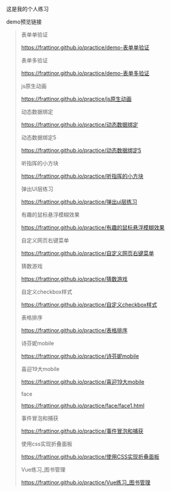 这是我的个人练习

demo预览链接

>表单单验证
>
>https://frattinor.github.io/practice/demo-表单单验证
>
>表单多验证
>
>https://frattinor.github.io/practice/demo-表单多验证
>
>js原生动画
>
>https://frattinor.github.io/practice/js原生动画
>
>动态数据绑定
>
>https://frattinor.github.io/practice/动态数据绑定
>
>动态数据绑定5
>
>https://frattinor.github.io/practice/动态数据绑定5
>
>听指挥的小方块
>
>https://frattinor.github.io/practice/听指挥的小方块
>
>弹出UI层练习
>
>https://frattinor.github.io/practice/弹出ui层练习
>
>有趣的鼠标悬浮模糊效果
>
>https://frattinor.github.io/practice/有趣的鼠标悬浮模糊效果
>
>自定义网页右键菜单
>
>https://frattinor.github.io/practice/自定义网页右键菜单
>
>猜数游戏
>
>https://frattinor.github.io/practice/猜数游戏
>
>自定义checkbox样式
>
>https://frattinor.github.io/practice/自定义checkbox样式
>
>表格排序
>
>https://frattinor.github.io/practice/表格排序
>
>诗芬妮mobile
>
>https://frattinor.github.io/practice/诗芬妮mobile
>
>喜迎19大mobile
>
>https://frattinor.github.io/practice/喜迎19大mobile
>
>face
>
>https://frattinor.github.io/practice/face/face1.html
>
>事件冒泡和捕获
>
>https://frattinor.github.io/practice/事件冒泡和捕获
>
>使用css实现折叠面板
>
>https://frattinor.github.io/practice/使用CSS实现折叠面板
>
>Vue练习_图书管理
>
>https://frattinor.github.io/practice/Vue练习_图书管理
>
>
